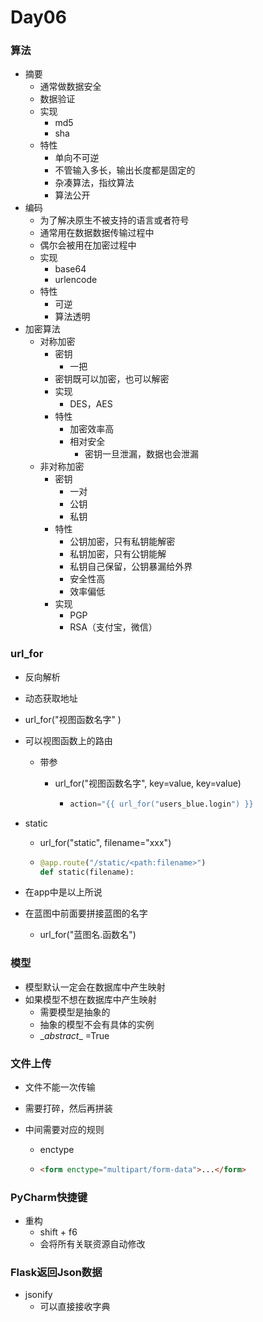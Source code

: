 # Day06



### 算法

- 摘要
  - 通常做数据安全
  - 数据验证
  - 实现
    - md5
    - sha
  - 特性
    - 单向不可逆
    - 不管输入多长，输出长度都是固定的
    - 杂凑算法，指纹算法
    - 算法公开
- 编码
  - 为了解决原生不被支持的语言或者符号
  - 通常用在数据数据传输过程中
  - 偶尔会被用在加密过程中
  - 实现
    - base64
    - urlencode
  - 特性
    - 可逆
    - 算法透明
- 加密算法
  - 对称加密
    - 密钥
      - 一把
    - 密钥既可以加密，也可以解密
    - 实现
      - DES，AES
    - 特性
      - 加密效率高
      - 相对安全
        - 密钥一旦泄漏，数据也会泄漏
  - 非对称加密
    - 密钥
      - 一对
      - 公钥
      - 私钥
    - 特性
      - 公钥加密，只有私钥能解密
      - 私钥加密，只有公钥能解
      - 私钥自己保留，公钥暴漏给外界
      - 安全性高
      - 效率偏低
    - 实现
      - PGP
      - RSA（支付宝，微信）

### url_for

- 反向解析
- 动态获取地址

- url_for("视图函数名字" )
- 可以视图函数上的路由
  - 带参
    
    - url_for("视图函数名字", key=value, key=value)
    
      - ```python
        action="{{ url_for("users_blue.login") }}
        ```
    
        
  
- static
  - url_for("static", filename="xxx")
  
  - ```python
    @app.route("/static/<path:filename>")
    def static(filename):
    ```
  
- 在app中是以上所说
  
- 在蓝图中前面要拼接蓝图的名字
  
  - url_for("蓝图名.函数名")



### 模型

- 模型默认一定会在数据库中产生映射
- 如果模型不想在数据库中产生映射
  - 需要模型是抽象的
  - 抽象的模型不会有具体的实例
  - \__abstract__ =True



### 文件上传

- 文件不能一次传输
- 需要打碎，然后再拼装
- 中间需要对应的规则
  
  - enctype
  
  - ```HTML
    <form enctype="multipart/form-data">...</form>
    ```



### PyCharm快捷键

- 重构
  - shift + f6
  - 会将所有关联资源自动修改



### Flask返回Json数据

- jsonify
  - 可以直接接收字典















